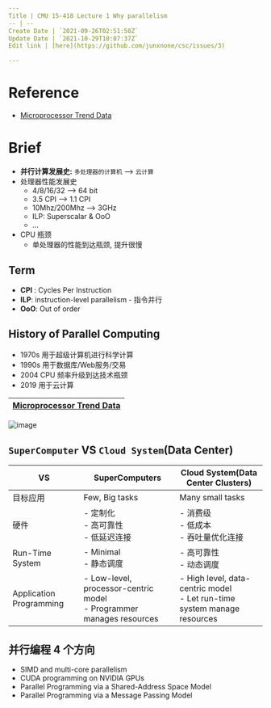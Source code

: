 ```yaml
---
Title | CMU 15-418 Lecture 1 Why parallelism
-- | --
Create Date | `2021-09-26T02:51:50Z`
Update Date | `2021-10-29T10:07:37Z`
Edit link | [here](https://github.com/junxnone/csc/issues/3)

---
```

# Reference
- [Microprocessor Trend Data](https://github.com/karlrupp/microprocessor-trend-data)


# Brief
- **并行计算发展史:** `多处理器的计算机` --> `云计算`
- 处理器性能发展史
  - 4/8/16/32 --> 64 bit
  - 3.5 CPI --> 1.1 CPI
  - 10Mhz/200Mhz --> 3GHz
  - ILP: Superscalar & OoO
  - ...
- CPU 瓶颈
  - 单处理器的性能到达瓶颈, 提升很慢

## Term

- **CPI** : Cycles Per Instruction
- **ILP**: instruction-level parallelism - 指令并行
- **OoO**: Out of order

## History of Parallel Computing

- 1970s 用于超级计算机进行科学计算
- 1990s 用于数据库/Web服务/交易
- 2004 CPU 频率升级到达技术瓶颈
- 2019 用于云计算


[Microprocessor Trend Data](https://github.com/karlrupp/microprocessor-trend-data) |
-- |
![image](https://user-images.githubusercontent.com/2216970/134624585-0f72cb55-a779-4615-ab14-3f5dfa8e3bf1.png)

## `SuperComputer` VS `Cloud System`(Data Center)

VS | SuperComputers | Cloud System(Data Center Clusters)
-- | -- | --
目标应用 | Few, Big tasks | Many small tasks
硬件 | - 定制化<br>- 高可靠性<br>- 低延迟连接 | - 消费级<br>- 低成本<br>- 吞吐量优化连接
Run-Time System | - Minimal<br>- 静态调度 | - 高可靠性<br>- 动态调度
Application Programming | - Low-level, processor-centric model<br>- Programmer manages resources | - High level, data-centric model<br>- Let run-time system manage resources



## 并行编程 4 个方向

- SIMD and multi-core parallelism
- CUDA programming on NVIDIA GPUs
- Parallel Programming via a Shared-Address Space Model
- Parallel Programming via a Message Passing Model
